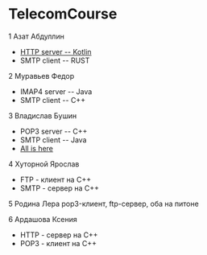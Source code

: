 # TelecomCourse
1 Азат Абдуллин
* [HTTP server -- Kotlin](https://github.com/AbdullinAM/http_server_kotlin)
* SMTP client -- RUST

2 Муравьев Федор
* IMAP4 server -- Java
* SMTP client -- C++

3 Владислав Бушин
* POP3 server -- C++
* SMTP client -- Java
* [All is here](https://github.com/wladez/Seti.git)

4 Хуторной Ярослав  
* FTP - клиент на C++ 
* SMTP - сервер на C++

5 Родина Лера pop3-клиент, ftp-сервер, оба на питоне

6 Ардашова Ксения  
* HTTP - сервер на C++ 
* POP3 - клиент на C++
